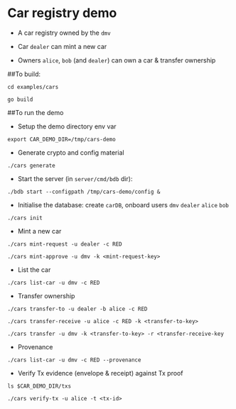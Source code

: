 # Car registry demo

* A car registry owned by the `dmv`

* Car `dealer` can mint a new car

* Owners `alice`, `bob` (and `dealer`) can own a car & transfer ownership 


##To build:

`cd examples/cars`

`go build`

##To run the demo
* Setup the demo directory env var

`export CAR_DEMO_DIR=/tmp/cars-demo`
 
* Generate crypto and config material

`./cars generate`

* Start the server (in `server/cmd/bdb` dir):

`./bdb start --configpath /tmp/cars-demo/config &`

* Initialise the database: create `carDB`, onboard users `dmv` `dealer` `alice` `bob`

`./cars init`

* Mint a new car

`./cars mint-request -u dealer -c RED`

`./cars mint-approve -u dmv -k <mint-request-key>`

* List the car

`./cars list-car -u dmv -c RED`

* Transfer ownership

`./cars transfer-to -u dealer -b alice -c RED`

`./cars transfer-receive -u alice -c RED -k <transfer-to-key>`

`./cars transfer -u dmv -k <transfer-to-key> -r <transfer-receive-key`

* Provenance

`./cars list-car -u dmv -c RED --provenance`

* Verify Tx evidence (envelope & receipt) against Tx proof

`ls $CAR_DEMO_DIR/txs`

`./cars verify-tx -u alice -t <tx-id>`

